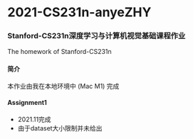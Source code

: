 # 2021-CS231n-anyeZHY
### Stanford-CS231n深度学习与计算机视觉基础课程作业
The homework of Stanford-CS231n
#### 简介

本作业由我在本地环境中 (Mac M1) 完成

#### Assignment1

- 2021.11完成
- 由于dataset大小限制并未给出
